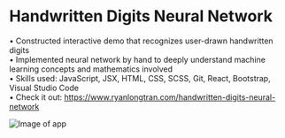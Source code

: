 # Handwritten Digits Neural Network

• Constructed interactive demo that recognizes user-drawn handwritten digits  
• Implemented neural network by hand to deeply understand machine learning concepts and mathematics involved  
• Skills used: JavaScript, JSX, HTML, CSS, SCSS, Git, React, Bootstrap, Visual Studio Code  
• Check it out: https://www.ryanlongtran.com/handwritten-digits-neural-network

![Image of app](https://github.com/ryantran2165/ryantran2165.github.io/blob/source/src/assets/handwritten_digits_neural_network.jpg)
